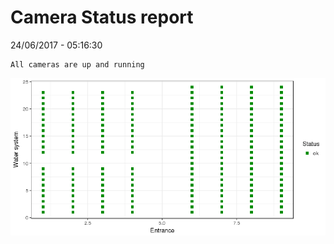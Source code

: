 Camera Status report
================
24/06/2017 - 05:16:30

    All cameras are up and running

![](camreport_files/figure-markdown_github/unnamed-chunk-2-1.png)
